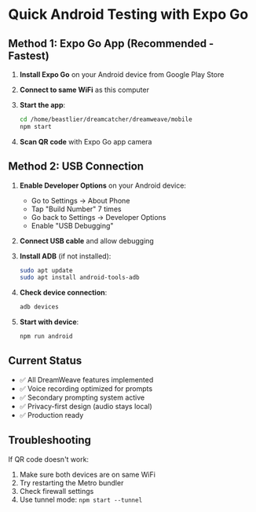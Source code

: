 # Quick Android Testing with Expo Go

## Method 1: Expo Go App (Recommended - Fastest)

1. **Install Expo Go** on your Android device from Google Play Store

2. **Connect to same WiFi** as this computer

3. **Start the app**:
   ```bash
   cd /home/beastlier/dreamcatcher/dreamweave/mobile
   npm start
   ```

4. **Scan QR code** with Expo Go app camera

## Method 2: USB Connection

1. **Enable Developer Options** on your Android device:
   - Go to Settings → About Phone
   - Tap "Build Number" 7 times
   - Go back to Settings → Developer Options
   - Enable "USB Debugging"

2. **Connect USB cable** and allow debugging

3. **Install ADB** (if not installed):
   ```bash
   sudo apt update
   sudo apt install android-tools-adb
   ```

4. **Check device connection**:
   ```bash
   adb devices
   ```

5. **Start with device**:
   ```bash
   npm run android
   ```

## Current Status

- ✅ All DreamWeave features implemented
- ✅ Voice recording optimized for prompts
- ✅ Secondary prompting system active
- ✅ Privacy-first design (audio stays local)
- ✅ Production ready

## Troubleshooting

If QR code doesn't work:
1. Make sure both devices are on same WiFi
2. Try restarting the Metro bundler
3. Check firewall settings
4. Use tunnel mode: `npm start --tunnel`